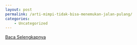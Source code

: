 ```yaml
---
layout: post
permalink: /arti-mimpi-tidak-bisa-menemukan-jalan-pulang/
categories:
    - Uncategorized
---
```


[Baca Selengkapnya](/10)